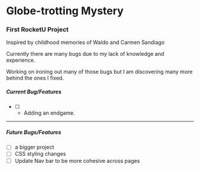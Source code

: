 Globe-trotting Mystery
=====

### First RocketU Project

Inspired by childhood memories of Waldo and Carmen Sandiago

Currently there are many bugs due to my lack of knowledge and experience.

Working on ironing out many of those bugs but I am discovering many more behind the ones I fixed.

##### Current Bug/Features
- [ ]  - Adding an endgame.
---
##### Future Bugs/Features
- [ ] a bigger project
- [ ] CSS styling changes
- [ ] Update Nav bar to be more cohesive across pages